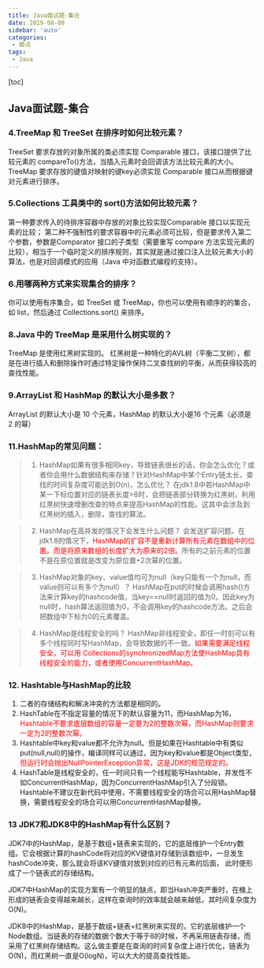```yaml
---
title: Java面试题-集合
date: 2019-08-08
sidebar: 'auto'
categories:
 - 面试
tags:
 - Java
---
```


[toc]

## Java面试题-集合


### 4.TreeMap 和 TreeSet 在排序时如何比较元素？
TreeSet 要求存放的对象所属的类必须实现 Comparable 接口，该接口提供了比较元素的 compareTo()方法，当插入元素时会回调该方法比较元素的大小。
TreeMap 要求存放的键值对映射的键key必须实现 Comparable 接口从而根据键对元素进行排序。

### 5.Collections 工具类中的 sort()方法如何比较元素？
第一种要求传入的待排序容器中存放的对象比较实现Comparable 接口以实现元素的比较；
第二种不强制性的要求容器中的元素必须可比较，但是要求传入第二个参数，参数是Comparator 接口的子类型（需要重写 compare 方法实现元素的比较），相当于一个临时定义的排序规则，其实就是通过接口注入比较元素大小的算法，也是对回调模式的应用（Java 中对函数式编程的支持）。

### 6.用哪两种方式来实现集合的排序？
你可以使用有序集合，如 TreeSet 或 TreeMap，你也可以使用有顺序的的集合，如 list，然后通过 Collections.sort() 来排序。


### 8.Java 中的 TreeMap 是采用什么树实现的？
TreeMap 是使用红黑树实现的。
红黑树是一种特化的AVL树（平衡二叉树），都是在进行插入和删除操作时通过特定操作保持二叉查找树的平衡，从而获得较高的查找性能。

### 9.ArrayList 和 HashMap 的默认大小是多数？
ArrayList 的默认大小是 10 个元素，HashMap 的默认大小是16 个元素（必须是 2 的幂）

### 11.HashMap的常见问题：

>1. HashMap如果有很多相同key，导致链表很长的话，你会怎么优化？或者你会用什么数据结构来存储？针对HashMap中某个Entry链太长，查找的时间复杂度可能达到O(n)，怎么优化？
在jdk1.8中若HashMap中某一下标位置对应的链表长度>8时，会把链表部分转换为红黑树。利用红黑树快速增删改查的特点来提高HashMap的性能。这其中会涉及到红黑树的插入，删除，查找的算法。

>2. HashMap在高并发的情况下会发生什么问题？
会发送扩容问题。在jdk1.8的情况下，<font color="red">HashMap的扩容不是重新计算所有元素在数组中的位置。而是将原来数组的长度扩大为原来的2倍。</font>所有的之前元素的位置不是在原位置就是改变为原位置+2次幂的位置。

>3. HashMap对象的key、value值均可为null（key只能有一个为null，而value则可以有多个为null）？
HashMap在put的时候会调用hash()方法来计算key的hashcode值，当key==null时返回的值为0。因此key为null时，hash算法返回值为0，不会调用key的hashcode方法。之后会把数组中下标为0的元素覆盖。

>4. HashMap是线程安全的吗？
HashMap非线程安全，即任一时刻可以有多个线程同时写HashMap，会导致数据的不一致。<font color="red">如果需要满足线程安全，可以用 Collections的synchronizedMap方法使HashMap具有线程安全的能力，或者使用ConcurrentHashMap。</font>

### 12. Hashtable与HashMap的比较

1. 二者的存储结构和解决冲突的方法都是相同的。
2. HashTable在不指定容量的情况下的默认容量为11，而HashMap为16，<font color="red">Hashtable不要求底层数组的容量一定要为2的整数次幂，而HashMap则要求一定为2的整数次幂。</font>
3. Hashtable中key和value都不允许为null。但是如果在Hashtable中有类似put(null,null)的操作，编译同样可以通过，因为key和value都是Object类型，<font color="red">但运行时会抛出NullPointerException异常，这是JDK的规范规定的。</font>
4. HashTable是线程安全的，任一时间只有一个线程能写Hashtable，并发性不如ConcurrentHashMap，因为ConcurrentHashMap引入了分段锁。Hashtable不建议在新代码中使用，不需要线程安全的场合可以用HashMap替换，需要线程安全的场合可以用ConcurrentHashMap替换。


### 13 JDK7和JDK8中的HashMap有什么区别？

JDK7中的HashMap，是基于数组+链表来实现的，它的底层维护一个Entry数组。它会根据计算的hashCode将对应的KV键值对存储到该数组中，一旦发生hashCode冲突，那么就会将该KV键值对放到对应的已有元素的后面， 此时便形成了一个链表式的存储结构。

JDK7中HashMap的实现方案有一个明显的缺点，即当Hash冲突严重时，在桶上形成的链表会变得越来越长，这样在查询时的效率就会越来越低，其时间复杂度为O(N)。

JDK8中的HashMap，是基于数组+链表+红黑树来实现的，它的底层维护一个Node数组。当链表的存储的数据个数大于等于8的时候，不再采用链表存储，而采用了红黑树存储结构。这么做主要是在查询的时间复杂度上进行优化，链表为O(N)，而红黑树一直是O(logN)，可以大大的提高查找性能。